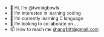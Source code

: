 - 👋 Hi, I’m @twobigbowls
- 👀 I’m interested in learning coding
- 🌱 I’m currently learning C language
- 💞️ I’m looking to collaborate on ...
- 📫 How to reach me shang14tt@gmail.com

<!---
twobigbowls/twobigbowls is a ✨ special ✨ repository because its `README.md` (this file) appears on your GitHub profile.
You can click the Preview link to take a look at your changes.
--->
